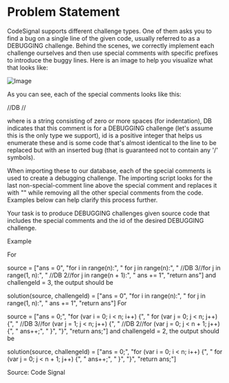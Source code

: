 # Problem Statement

CodeSignal supports different challenge types. One of them asks you to find a bug on a single line of the given code, usually referred to as a DEBUGGING challenge. Behind the scenes, we correctly implement each challenge ourselves and then use special comments with specific prefixes to introduce the buggy lines. Here is an image to help you visualize what that looks like:

![Image](./image.png)

As you can see, each of the special comments looks like this:

<spaces>//DB <id>//<buggy line>

where <spaces> is a string consisting of zero or more spaces (for indentation), DB indicates that this comment is for a DEBUGGING challenge (let's assume this is the only type we support), id is a positive integer that helps us enumerate these and <buggy line> is some code that's almost identical to the line to be replaced but with an inserted bug (that is guaranteed not to contain any '/' symbols).

When importing these to our database, each of the special comments is used to create a debugging challenge. The importing script looks for the last non-special-comment line above the special comment and replaces it with "<spaces><buggy line>" while removing all the other special comments from the code. Examples below can help clarify this process further.

Your task is to produce DEBUGGING challenges given source code that includes the special comments and the id of the desired DEBUGGING challenge.

Example

For

source = ["ans = 0",
          "for i in range(n):",
          "    for j in range(n):",
          "    //DB 3//for j in range(1, n):",
          "    //DB 2//for j in range(n + 1):",
          "        ans += 1",
          "return ans"]
and challengeId = 3, the output should be

solution(source, challengeId) = ["ans = 0",
                                 "for i in range(n):",
                                 "    for j in range(1, n):",
                                 "        ans += 1",
                                 "return ans"]
For

source = ["ans = 0;",
          "for (var i = 0; i < n; i++) {",
          "    for (var j = 0; j < n; j++) {",
          "    //DB 3//for (var j = 1; j < n; j++) {",
          "    //DB 2//for (var j = 0; j < n + 1; j++) {",
          "        ans++;",
          "    }",
          "}",
          "return ans;"]
and challengeId = 2, the output should be

solution(source, challengeId) = ["ans = 0;",
                                 "for (var i = 0; i < n; i++) {",
                                 "    for (var j = 0; j < n + 1; j++) {",
                                 "        ans++;",
                                 "    }",
                                 "}",
                                 "return ans;"]

Source: Code Signal